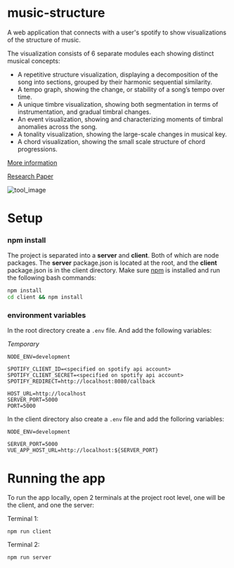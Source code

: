 # music-structure
A web application that connects with a user's spotify to show visualizations of the structure of music.

The visualization consists of 6 separate modules each showing distinct musical concepts:
* A repetitive structure visualization, displaying a decomposition of the song into sections, grouped by their harmonic sequential similarity.
* A tempo graph, showing the change, or stability of a song’s tempo over time.
* A unique timbre visualization, showing both segmentation in terms of instrumentation, and gradual timbral changes.
* An event visualization, showing and characterizing moments of timbral anomalies across the song.
* A tonality visualization, showing the large-scale changes in musical key.
* A chord visualization, showing the small scale structure of chord progressions.

[More information](http://jobsavelsberg.com/musicstructure/)

[Research Paper](https://www.researchgate.net/publication/353829597_Visualizing_music_structure_using_Spotify_data)

![tool_image](http://jobsavelsberg.com/wp-content/uploads/2021/07/Tool-1536x1363.png "Tool")

# Setup
### npm install
The project is separated into a **server** and **client**.
Both of which are node packages. The **server** package.json is located at the root, and the **client** package.json is in the client directory. Make sure [npm](https://www.npmjs.com/) is installed and run the following bash commands:
```bash
npm install
cd client && npm install
```

### environment variables
In the root directory create a `.env` file. And add the following variables:

*Temporary*
```
NODE_ENV=development

SPOTIFY_CLIENT_ID=<specified on spotify api account>
SPOTIFY_CLIENT_SECRET=<specified on spotify api account>
SPOTIFY_REDIRECT=http://localhost:8080/callback

HOST_URL=http://localhost
SERVER_PORT=5000
PORT=5000
```

In the client directory also create a `.env` file and add the folloring variables:

```
NODE_ENV=development

SERVER_PORT=5000
VUE_APP_HOST_URL=http://localhost:${SERVER_PORT}
```
# Running the app
To run the app locally, open 2 terminals at the project root level, one will be the client, and one the server:

Terminal 1:
```
npm run client
```
Terminal 2:
```
npm run server
```
